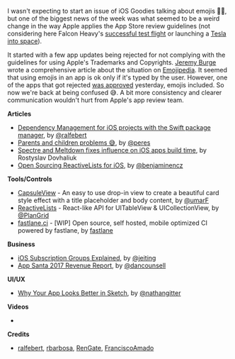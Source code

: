 I wasn't expecting to start an issue of iOS Goodies talking about emojis 🤷‍♂️, but one of the biggest news of the week was what seemed to be a weird change in the way Apple applies the App Store review guidelines (not considering here Falcon Heavy's [successful test flight](https://www.youtube.com/watch?v=wbSwFU6tY1c) or launching a [Tesla into space](https://www.instagram.com/p/Be6VZEzgAEk/)). 

It started with a few app updates being rejected for not complying with the guidelines for using Apple's Trademarks and Copyrights. [Jeremy Burge](https://twitter.com/jeremyburge) wrote a comprehensive article about the situation on [Emojipedia](https://blog.emojipedia.org/apples-emoji-crackdown/). It seemed that using emojis in an app is ok only if it's typed by the user. However, one of the apps that got rejected [was approved](https://twitter.com/Sam0711er/status/961312320537415681) yesterday, emojis included. So now we're back at being confused 😅. A bit more consistency and clearer communication wouldn't hurt from Apple's app review team. 

**Articles**

* [Dependency Management for iOS projects with the Swift package manager](http://www.ralfebert.de/ios-examples/xcode/ios-dependency-management-with-swift-package-manager/), by [@ralfebert](https://twitter.com/ralfebert)
* [Parents and children problems 😅](https://ruiper.es/2018/02/06/parents-children-problems/), by [@peres](https://twitter.com/peres)
* [Spectre and Meltdown fixes influence on iOS apps build time](https://medium.com/@rdovhaliuk/spectre-and-meltdown-fixes-influence-on-ios-apps-build-time-40b3f7b4bca6), by Rostyslav Dovhaliuk
* [Open Sourcing ReactiveLists for iOS](https://medium.com/plangrid-technology/open-sourcing-reactivelists-for-ios-3abdf41b770a), by [@benjaminencz](https://twitter.com/benjaminencz)

**Tools/Controls**

* [CapsuleView](https://github.com/umarF/capsuleview) - An easy to use drop-in view to create a beautiful card style effect with a title placeholder and body content, by [@umarF](https://github.com/umarF)
* [ReactiveLists](https://github.com/plangrid/ReactiveLists) - React-like API for UITableView & UICollectionView, by [@PlanGrid](https://twitter.com/PlanGrid)
* [fastlane.ci](https://github.com/fastlane/ci) - [WIP] Open source, self hosted, mobile optimized CI powered by fastlane, by [fastlane](https://github.com/fastlane)

**Business**

* [iOS Subscription Groups Explained](https://medium.com/revenuecat-blog/ios-subscription-groups-explained-8c5b8325d4ab), by [@jeiting](https://twitter.com/jeiting)
* [App Santa 2017 Revenue Report](https://dancounsell.com/2018/02/02/app-santa-2017-revenue-report/), by [@dancounsell](https://twitter.com/dancounsell)

**UI/UX**

* [Why Your App Looks Better in Sketch](https://medium.com/@nathangitter/why-your-app-looks-better-in-sketch-3a01b22c43d7), by [@nathangitter](https://twitter.com/nathangitter)

**Videos**

* 

**Credits**

* [ralfebert](https://github.com/ralfebert), [rbarbosa](https://github.com/rbarbosa), [RenGate](https://github.com/RenGate), [FranciscoAmado](https://github.com/FranciscoAmado)
